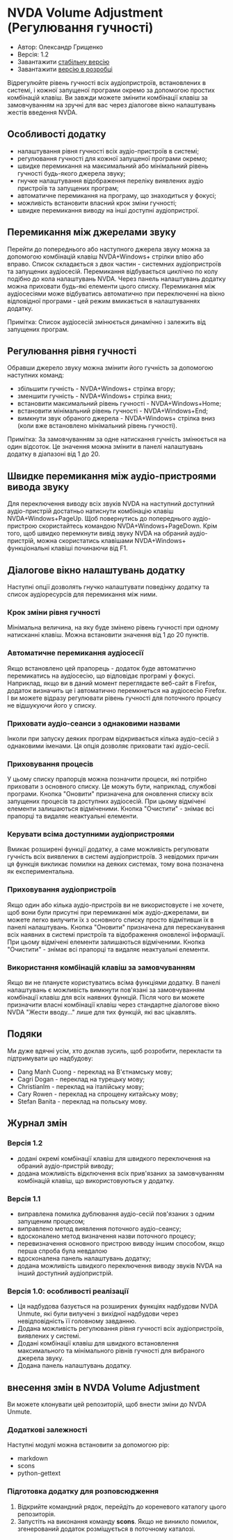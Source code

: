 # NVDA Volume Adjustment (Регулювання гучності)

* Автор: Олександр Грищенко
* Версія: 1.2
* Завантажити [стабільну версію][1]
* Завантажити [версію в розробці][2]

Відрегулюйте рівень гучності всіх аудіопристроїв, встановлених в системі, і кожної запущеної програми окремо за допомогою простих комбінацій клавіш.
Ви завжди можете змінити комбінації клавіш за замовчуванням на зручні для вас через діалогове вікно налаштувань жестів введення NVDA.

## Особливості додатку
* налаштування рівня гучності всіх аудіо-пристроїв в системі;
* регулювання гучності для кожної запущеної програми окремо;
* швидке перемикання на максимальний або мінімальний рівень гучності будь-якого джерела звуку;
* гнучке налаштування відображення переліку виявлених аудіо пристроїв та запущених програм;
* автоматичне перемикання на програму, що знаходиться у фокусі;
* можливість встановити власний крок зміни гучності;
* швидке перемикання виводу на інші доступні аудіопристрої.

## Перемикання між джерелами звуку
Перейти до попереднього або наступного джерела звуку можна за допомогою комбінацій клавіш NVDA+Windows+ стрілки вліво або вправо. Список складається з двох частин - системних аудіопристроїв та запущених аудіосесій. Перемикання відбувається циклічно по колу подібно до кола налаштувань NVDA.
Через панель налаштувань додатку можна приховати будь-які елементи цього списку.
Перемикання між аудіосесіями може відбуватись автоматично при переключенні на вікно відповідної програми - цей режим вмикається в налаштуваннях додатку.

Примітка: Список аудіосесій змінюється динамічно і залежить від запущених програм.

## Регулювання рівня гучності
Обравши джерело звуку можна змінити його гучність за допомогою наступних команд:
* збільшити гучність - NVDA+Windows+ стрілка вгору;
* зменшити гучність - NVDA+Windows+ стрілка вниз;
* встановити максимальний рівень гучності - NVDA+Windows+Home;
* встановити мінімальний рівень гучності - NVDA+Windows+End;
* вимкнути звук обраного джерела - NVDA+Windows+ стрілка вниз (коли вже встановлено мінімальний рівень гучності).

Примітка: За замовчуванням за одне натискання гучність змінюється на один відсоток. Це значення можна змінити в панелі налаштувань додатку в діапазоні від 1 до 20.

## Швидке перемикання між аудіо-пристроями вивода звуку
Для переключення виводу всіх звуків NVDA на наступний доступний аудіо-пристрій достатньо натиснути комбінацію клавіш NVDA+Windows+PageUp.
Щоб повернутись до попереднього аудіо-пристрою скористайтесь командою NVDA+Windows+PageDown.
Крім того, щоб швидко перемкнути вивід звуку NVDA на обраний аудіо-пристрій, можна скористатись клавішами NVDA+Windows+ функціональні клавіші починаючи від F1.

## Діалогове вікно налаштувань додатку
Наступні опції дозволять гнучко налаштувати поведінку додатку та список аудіоресурсів для перемикання між ними.

### Крок зміни рівня гучності
Мінімальна величина, на яку буде змінено рівень гучності при одному натисканні клавіш. Можна встановити значення від 1 до 20 пунктів.

### Автоматичне перемикання аудіосесії
Якщо встановлено цей прапорець - додаток буде автоматично перемикатись на аудіосесію, що відповідає програмі у фокусі.
Наприклад, якщо ви в даний момент переглядаєте веб-сайт в Firefox, додаток визначить це і автоматично перемкнеться на аудіосесію Firefox. І ви можете відразу регулювати рівень гучності для поточного процесу не відшукуючи його у списку.

### Приховати аудіо-сеанси з однаковими назвами
Інколи при запуску деяких програм відкривається кілька аудіо-сесій з однаковими іменами. Ця опція дозволяє приховати такі аудіо-сесії.

### Приховування процесів
У цьому списку прапорців можна позначити процеси, які потрібно приховати з основного списку. Це можуть бути, наприклад, службові програми.
Кнопка "Оновити" призначена для оновлення списку всіх запущених процесів та доступних аудіосесій. При цьому відмічені елементи залишаються відміченими.
Кнопка "Очистити" - знімає всі прапорці та видаляє неактуальні елементи.

### Керувати всіма доступними аудіопристроями
Вмикає розширені функції додатку, а саме можливість регулювати гучність всіх виявлених в системі аудіопристроїв.
З невідомих причин ця функція викликає помилки на деяких системах, тому вона позначена як експериментальна.

### Приховування аудіопристроїв
Якщо один або кілька аудіо-пристроїв ви не використовуєте і не хочете, щоб вони були присутні при перемиканні між аудіо-джерелами, ви можете легко вилучити їх з основного списку просто відмітивши їх в панелі налаштувань.
Кнопка "Оновити" призначена для пересканування всіх наявних в системі пристроїв та відображення оновленої інформації. При цьому відмічені елементи залишаються відміченими.
Кнопка "Очистити" - знімає всі прапорці та видаляє неактуальні елементи.

### Використання комбінацій клавіш за замовчуванням
Якщо ви не плануєте користуватись всіма функціями додатку. В панелі налаштувань є можливість вимкнути пов'язані за замовчуванням комбінації клавіш для всіх наявних функцій. Після чого ви можете призначити власні комбінації клавіш через стандартне діалогове вікно NVDA "Жести вводу..." лише для тих функцій, які вас цікавлять.

## Подяки
Ми дуже вдячні усім, хто доклав зусиль, щоб розробити, перекласти та підтримувати цю надбудову:
* Dang Manh Cuong - переклад на В'єтнамську мову;
* Cagri Dogan - переклад на турецьку мову;
* Christianlm - переклад на італійську мову;
* Cary Rowen - переклад на спрощену китайську мову;
* Stefan Banita - переклад на польську мову.

## Журнал змін

### Версія 1.2
* додані окремі комбінації клавіш для швидкого переключення на обраний аудіо-пристрій виводу;
* додана можливість відключення всіх прив'язаних за замовчуванням комбінацій клавіш, що використовуються у додатку.

### Версія 1.1
* виправлена помилка дублювання аудіо-сесій пов'язаних з одним запущеним процесом;
* виправлено метод виявлення поточного аудіо-сеансу;
* вдосконалено метод визначення назви поточного процесу;
* перевизначення основного пристрою виводу іншим способом, якщо перша спроба була невдалою
* вдосконалена панель налаштувань додатку;
* додана можливість швидкого переключення виводу звуків NVDA на інший доступний аудіопристрій.

### Версія 1.0: особливості реалізації
* Ця надбудова базується на розширених функціях надбудови NVDA Unmute, які були вилучені з вихідної надбудови через невідповідність її головному завданню.
* Додана можливість регулювання рівня гучності всіх аудіопристроїв, виявлених у системі.
* Додані комбінації клавіш для швидкого встановлення максимального та мінімального рівнів гучності для вибраного джерела звуку.
* Додана панель налаштувань додатку.

## внесення змін в NVDA Volume Adjustment
Ви можете клонувати цей репозиторій, щоб внести зміни до NVDA Unmute.

### Додаткові залежності
Наступні модулі можна встановити за допомогою pip:
- markdown
- scons
- python-gettext

### Підготовка додатку для розповсюдження
1. Відкрийте командний рядок, перейдіть до кореневого каталогу цього репозиторія.
2. Запустіть на виконання команду **scons**. Якщо не виникло помилок, згенерований додаток розміщується в поточному каталозі.

[1]: https://github.com/grisov/NVDA_Volume_Adjustment/releases/download/v1.2/volumeAdjustment-1.2.nvda-addon
[2]: https://github.com/grisov/NVDA_Volume_Adjustment/releases/download/v1.2/volumeAdjustment-1.2.nvda-addon
